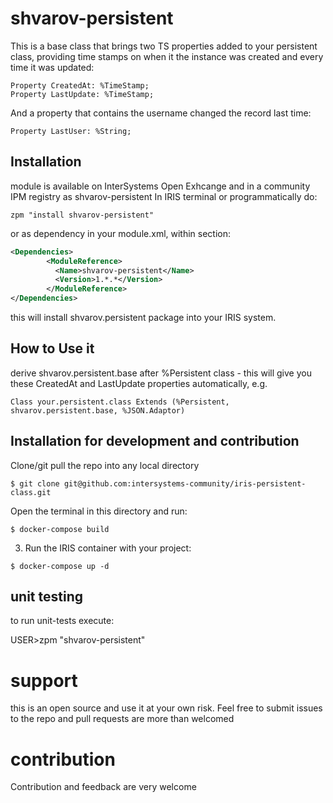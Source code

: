 # shvarov-persistent
This is a base class that brings two TS properties added to your persistent class, providing time stamps on when it the instance was created and every time it was updated:
```ObjectScript
Property CreatedAt: %TimeStamp;
Property LastUpdate: %TimeStamp;
```
And a property that contains the username changed the record last time:
```ObjectScript
Property LastUser: %String;
```



## Installation

module is available on InterSystems Open Exhcange and in a community IPM registry as shvarov-persistent
In IRIS terminal or programmatically do:
```
zpm "install shvarov-persistent"
```

or as dependency in your module.xml, within <Module> section:

```XML
<Dependencies>
        <ModuleReference>
          <Name>shvarov-persistent</Name>
          <Version>1.*.*</Version>
        </ModuleReference>
</Dependencies>

```

this will install shvarov.persistent package into your IRIS system.



## How to Use it

derive shvarov.persistent.base after %Persistent class - this will give you these CreatedAt and LastUpdate properties automatically, e.g.
```ObjectScript
Class your.persistent.class Extends (%Persistent, shvarov.persistent.base, %JSON.Adaptor)

```



## Installation for development and contribution

Clone/git pull the repo into any local directory

```
$ git clone git@github.com:intersystems-community/iris-persistent-class.git
```

Open the terminal in this directory and run:

```
$ docker-compose build
```

3. Run the IRIS container with your project:

```
$ docker-compose up -d
```

## unit testing
to run unit-tests execute:

USER>zpm "shvarov-persistent"

# support 

this is an open source and use it at your own risk. Feel free to submit issues to the repo and pull requests are more than welcomed

# contribution

Contribution and feedback are very welcome